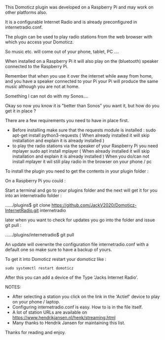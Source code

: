 This Domoticz plugin was developed on a Raspberry Pi and may work on other platforms also.

It is a configurable Internet Radio and is already preconfigured in internetradio.conf.

The plugin can be used to play radio stations from the web browser with which you access your Domoticz.

So music etc. will come out of your phone, tablet, PC ....

When installed on a Raspberry Pi it will also play on the (bluetooth) speaker connected to the Raspberry Pi.

Remember that when you use it over the internet while away from home, and you have a speaker connected to your Pi your Pi will produce the same music although you are not at home.

Something I can not do with my Sonos.... 

Okay so now you know it is "better than Sonos" you want it, but how do you get it in place ?

There are a few requirements you need to have in place first.

 - Before installing make sure that the requests module is installed :
    sudo apt-get install python3-requests
    ( When already installed it will skip installation and explain it is already installed )
 - to play the radio stations via the speaker of your Raspberry Pi you need mplayer
    sudo apt install mplayer
    ( When already installed it will skip installation and explain it is already installed )
    When you do/can not install mplayer it wil still play radio in the browser on your phone / pc

To install the plugin you need to get the contents in your plugin folder :

On a Raspberry Pi you could :

Start a terminal and go to your plugins folder and the next will get it for you into an internetradio folder : 

 ....../plugins$ git clone https://github.com/JackV2020/Domoticz-InternetRadio.git internetradio

later when you want to check for updates you go into the folder and issue git pull :

 ....../plugins/internetradio$ git pull

An update will overwrite the configuration file internetradio.conf with a default one so make sure to have a backup of yours.

To get it into Domoticz restart your domoticz like :

    sudo systemctl restart domoticz

After this you can add a device of the Type 'Jacks Internet Radio'.

NOTES:
 - After selecting a station you click on the link in the 'Actief' device to play on your phone / laptop.
 - Configuring internetradio.conf is easy. How to is in the file itself.
 - A lot of station URLs are available on https://www.hendrikjansen.nl/henk/streaming.html
 - Many thanks to Hendrik Jansen for maintaining this list.

Thanks for reading and enjoy.
